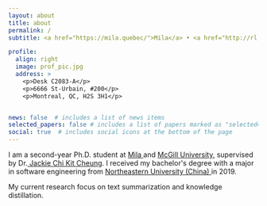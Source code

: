 ```yaml
---
layout: about
title: about
permalink: /
subtitle: <a href="https://mila.quebec/">Mila</a> • <a href="http://rl.cs.mcgill.ca/">McGill University</a>

profile:
  align: right
  image: prof_pic.jpg
  address: >
    <p>Desk C2083-A</p>
    <p>6666 St-Urbain, #200</p>
    <p>Montreal, QC, H2S 3H1</p>


news: false  # includes a list of news items
selected_papers: false # includes a list of papers marked as "selected={true}"
social: true  # includes social icons at the bottom of the page
---
```


I am a second-year Ph.D. student at <a href="https://mila.quebec/en/"> Mila </a> and <a href="https://cs.mcgill.ca/"> McGill University</a>, 
supervised by Dr.<a href="https://www.cs.mcgill.ca/~jcheung/"> Jackie Chi Kit Cheung</a>. I received my bachelor's degree with a major in software engineering from <a href="https://www.neu.edu.cn/"> Northeastern University (China) </a> in 2019.

My current research focus on text summarization and knowledge distillation.
